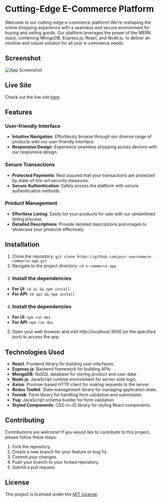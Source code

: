 # Cutting-Edge E-Commerce Platform

Welcome to our cutting-edge e-commerce platform! We're reshaping the online shopping experience with a seamless and secure environment for buying and selling goods. Our platform leverages the power of the MERN stack, combining MongoDB, Express.js, React, and Node.js, to deliver an intuitive and robust solution for all your e-commerce needs.

## Screenshot

![App Screenshot]()

## Live Site

Check out the live site [here]().

## Features

### User-friendly Interface

- **Intuitive Navigation**: Effortlessly browse through our diverse range of products with our user-friendly interface.
- **Responsive Design**: Experience seamless shopping across devices with our responsive design.

### Secure Transactions

- **Protected Payments**: Rest assured that your transactions are protected by state-of-the-art security measures.
- **Secure Authentication**: Safely access the platform with secure authentication methods.

### Product Management

- **Effortless Listing**: Easily list your products for sale with our streamlined listing process.
- **Detailed Descriptions**: Provide detailed descriptions and images to showcase your products effectively.

## Installation

1. Clone the repository: `git clone https://github.com/your-username/e-commerce-app.git`
2. Navigate to the project directory: `cd e-commerce-app`
3. ### Install the dependencies

- **For UI**: `cd ui && npm install`
- **For API**: `cd api && npm install`

4. ### Install the dependencies

- **For UI**: `npm run dev`
- **For API**: `npm run dev`

5. Open your web browser and visit http://localhost:3000 (or the specified port) to access the app.

## Technologies Used

- **React**: Frontend library for building user interfaces.
- **Express.js**: Backend framework for building APIs.
- **MongoDB**: NoSQL database for storing product and user data.
- **Node.js**: JavaScript runtime environment for server-side logic.
- **Axios**: Promise-based HTTP client for making requests to the server.
- **Redux Toolkit**: State management library for managing application state.
- **Formik**: Form library for handling form validation and submission.
- **Yup**: JavaScript schema builder for form validation.
- **Styled Components**: CSS-in-JS library for styling React components.

## Contributing

Contributions are welcome! If you would like to contribute to this project, please follow these steps:

1. Fork the repository.
2. Create a new branch for your feature or bug fix.
3. Commit your changes.
4. Push your branch to your forked repository.
5. Submit a pull request.

## License

This project is licensed under the [MIT License](LICENSE).
